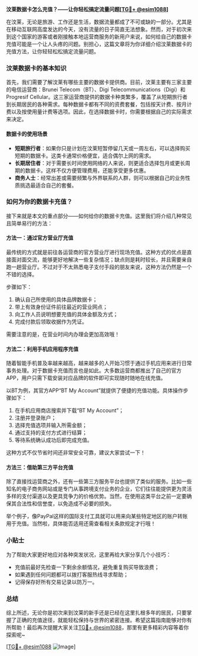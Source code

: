 **汶莱数据卡怎么充值？——让你轻松搞定流量问题[[TG💪+ @esim1088](https://t.me/s/esim1088)]**

在汶莱，无论是旅游、工作还是生活，数据流量都成了不可或缺的一部分。尤其是在移动互联网高度发达的今天，没有流量的日子简直无法想象。然而，对于初次来到这个国家的游客或者刚接触本地运营商服务的新用户来说，如何给自己的数据卡充值可能是一个让人头疼的问题。别担心，这篇文章将为你详细介绍汶莱数据卡的充值方法，让你轻轻松松搞定流量问题。

### 汶莱数据卡的基本知识

首先，我们需要了解汶莱有哪些主要的数据卡提供商。目前，汶莱主要有三家主要的电信运营商：Brunei Telecom（BT）、Digi Telecommunications（Digi）和Progresif Cellular。这三家运营商提供的数据卡种类繁多，覆盖了从短期旅行者到长期居民的各种需求。每种数据卡都有不同的资费套餐，包括按天计费、按月计费以及按使用量计费等选项。因此，在选择数据卡时，你需要根据自己的实际需求来决定。

#### 数据卡的使用场景

- **短期旅行者**：如果你只是计划在汶莱短暂停留几天或一周左右，可以选择购买短期的数据卡。这类卡通常价格便宜，适合偶尔上网的需求。
- **长期居住者**：对于需要长时间使用网络的人来说，则更适合选择包月或更长周期的数据卡。这样不仅方便管理费用，还能享受更多优惠。
- **商务人士**：经常出差或需要频繁与外界联系的人群，则可以根据自己的业务性质挑选最适合自己的套餐。

### 如何为你的数据卡充值？

接下来就是本文的重点部分——如何给你的数据卡充值。这里我们将介绍几种常见且简单易行的方法：

#### 方法一：通过官方营业厅充值

最传统的方式就是前往各运营商的官方营业厅进行现场充值。这种方式的优点是直接面对面交流，能够更好地解决一些复杂情况；缺点则是耗时较长，并且需要亲自跑一趟营业厅。不过对于不太熟悉电子支付手段的朋友来说，这种方法仍然是一个不错的选择。

步骤如下：
1. 确认自己所使用的具体品牌数据卡；
2. 带上有效身份证件前往最近的营业网点；
3. 向工作人员说明想要充值的具体金额及方式；
4. 完成付款后领取收据作为凭证。

需要注意的是，在营业时间内办理会更加高效哦！

#### 方法二：利用手机应用程序充值

随着智能手机普及率越来越高，越来越多的人开始习惯于通过手机应用来进行日常事务处理。对于数据卡充值而言也是如此。大多数运营商都推出了自己的官方APP，用户只需下载安装对应品牌的软件即可实现随时随地在线充值。

以BT为例，其官方APP“BT My Account”就提供了便捷的充值功能。具体操作步骤如下：
1. 在手机应用商店搜索并下载“BT My Account”；
2. 注册并登录账户；
3. 选择充值选项并输入所需金额；
4. 通过支持的支付方式进行结算；
5. 等待系统确认成功后即完成充值。

这种方式不仅节省时间还非常安全可靠，建议大家尝试一下！

#### 方法三：借助第三方平台充值

除了直接找运营商之外，还有一些第三方服务平台也提供了类似的服务。比如一些知名的电子商务网站或是专门从事跨境支付业务的企业，它们往往能提供更为灵活多样的支付渠道以及更具竞争力的价格优势。当然，在使用这类平台之前一定要确保其合法性和信誉度，以免造成不必要的损失。

举个例子，像PayPal这样的国际支付工具就可以用来向某些特定地区的账户转账用于充值。当然啦，具体能否适用还需查看相关条款规定才行哦！

### 小贴士

为了帮助大家更好地应对各种突发状况，这里再给大家分享几个小技巧：
- 充值前最好先检查一下剩余余额情况，避免重复购买导致浪费；
- 如果遇到任何问题都可以拨打客服热线寻求帮助；
- 记得保存好所有交易记录以防万一。

### 总结

综上所述，无论你是初次来到汶莱的新手还是已经在这里扎根多年的居民，只要掌握了正确的充值途径，就能轻松保持与世界的紧密连接。希望这篇指南能够对你有所帮助！最后再次提醒大家关注[TG💪+ @esim1088](https://t.me/s/esim1088)，那里有更多精彩内容等着你探索呢~

[[TG💪+ @esim1088](https://t.me/s/esim1088) ![Image](https://i.postimg.cc/4NQfJmqS/Snipaste-2025-05-13-00-14-12.png)]